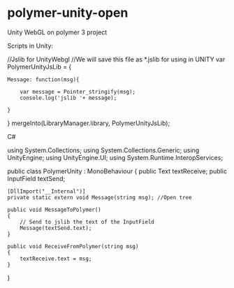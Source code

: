 # polymer-unity-open
Unity WebGL on polymer 3 project 

Scripts in Unity:

//Jslib for UnityWebgl
//We will save this file as *.jslib for using in UNITY
 var PolymerUnityJsLib = {
		
	Message: function(msg){
		
		var message = Pointer_stringify(msg);
		console.log('jslib '+ message);
    
	}
}
mergeInto(LibraryManager.library, PolymerUnityJsLib);


C#

using System.Collections;
using System.Collections.Generic;
using UnityEngine;
using UnityEngine.UI;
using System.Runtime.InteropServices;

public class PolymerUnity : MonoBehaviour
{
    public Text textReceive;
    public InputField textSend;


    [DllImport("__Internal")]
    private static extern void Message(string msg); //Open tree

    public void MessageToPolymer()
    {
        // Send to jslib the text of the InputField
        Message(textSend.text);
    }

    public void ReceiveFromPolymer(string msg)
    {
        textReceive.text = msg;
    }
}
